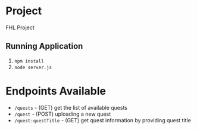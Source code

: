 # Project

FHL Project

## Running Application

1. `npm install`
2. `node server.js`

# Endpoints Available

- `/quests` - (GET) get the list of available quests
- `/quest` - (POST) uploading a new quest
- `/quest:questTitle` - (GET) get quest information by providing quest title
